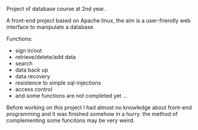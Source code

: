 Project of database course at 2nd year. 

A front-end project based on Apache linux, the aim is a user-friendly web interface to manipulate a database.

Functions:
- sign in/out
- retrieve/delete/add data
- search
- data back up
- data recovery
- resistence to simple sql-injections
- access control
- and some functions are not completed yet ...

Before working on this project I had almost no knowledge about front-end programming and it was finished somehow in a hurry. the method of complementing some funcitons may be very weird.   
